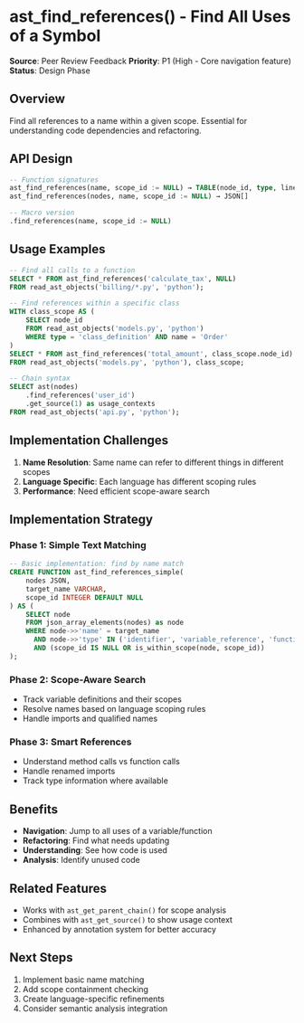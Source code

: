 # ast_find_references() - Find All Uses of a Symbol

**Source**: Peer Review Feedback
**Priority**: P1 (High - Core navigation feature)
**Status**: Design Phase

## Overview

Find all references to a name within a given scope. Essential for understanding code dependencies and refactoring.

## API Design

```sql
-- Function signatures
ast_find_references(name, scope_id := NULL) → TABLE(node_id, type, line, context)
ast_find_references(nodes, name, scope_id := NULL) → JSON[]

-- Macro version
.find_references(name, scope_id := NULL)
```

## Usage Examples

```sql
-- Find all calls to a function
SELECT * FROM ast_find_references('calculate_tax', NULL)
FROM read_ast_objects('billing/*.py', 'python');

-- Find references within a specific class
WITH class_scope AS (
    SELECT node_id 
    FROM read_ast_objects('models.py', 'python')
    WHERE type = 'class_definition' AND name = 'Order'
)
SELECT * FROM ast_find_references('total_amount', class_scope.node_id)
FROM read_ast_objects('models.py', 'python'), class_scope;

-- Chain syntax
SELECT ast(nodes)
    .find_references('user_id')
    .get_source(1) as usage_contexts
FROM read_ast_objects('api.py', 'python');
```

## Implementation Challenges

1. **Name Resolution**: Same name can refer to different things in different scopes
2. **Language Specific**: Each language has different scoping rules
3. **Performance**: Need efficient scope-aware search

## Implementation Strategy

### Phase 1: Simple Text Matching
```sql
-- Basic implementation: find by name match
CREATE FUNCTION ast_find_references_simple(
    nodes JSON,
    target_name VARCHAR,
    scope_id INTEGER DEFAULT NULL
) AS (
    SELECT node
    FROM json_array_elements(nodes) as node
    WHERE node->>'name' = target_name
      AND node->>'type' IN ('identifier', 'variable_reference', 'function_call')
      AND (scope_id IS NULL OR is_within_scope(node, scope_id))
);
```

### Phase 2: Scope-Aware Search
- Track variable definitions and their scopes
- Resolve names based on language scoping rules
- Handle imports and qualified names

### Phase 3: Smart References
- Understand method calls vs function calls
- Handle renamed imports
- Track type information where available

## Benefits

- **Navigation**: Jump to all uses of a variable/function
- **Refactoring**: Find what needs updating
- **Understanding**: See how code is used
- **Analysis**: Identify unused code

## Related Features

- Works with `ast_get_parent_chain()` for scope analysis
- Combines with `ast_get_source()` to show usage context
- Enhanced by annotation system for better accuracy

## Next Steps

1. Implement basic name matching
2. Add scope containment checking  
3. Create language-specific refinements
4. Consider semantic analysis integration